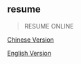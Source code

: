 ## resume

> RESUME ONLINE 

[Chinese Version](https://feihu1996x.github.io/resume/?language=zh-cn)

[English Version](https://feihu1996x.github.io/resume/?language=en)
